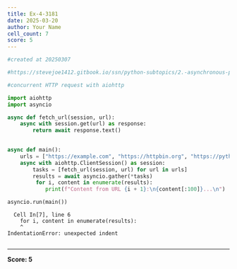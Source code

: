 ```yaml
---
title: Ex-4-3181
date: 2025-03-20
author: Your Name
cell_count: 7
score: 5
---
```


```python
#created at 20250307
```


```python
#https://stevejoe1412.gitbook.io/ssn/python-subtopics/2.-asynchronous-programming
```


```python
#concurrent HTTP request with aiohttp
```


```python
import aiohttp
import asyncio
```


```python
async def fetch_url(session, url):
    async with session.get(url) as response:
        return await response.text()
        
```


```python
async def main():
    urls = ["https://example.com", "https://httpbin.org", "https://python.org"]
    async with aiohttp.ClientSession() as session:
        tasks = [fetch_url(session, url) for url in urls]
        results = await asyncio.gather(*tasks)
         for i, content in enumerate(results):
            print(f"Content from URL {i + 1}:\n{content[:100]}...\n")

asyncio.run(main())

```


      Cell In[7], line 6
        for i, content in enumerate(results):
        ^
    IndentationError: unexpected indent




```python

```


---
**Score: 5**
